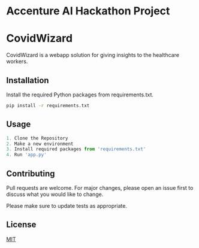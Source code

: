 # Accenture AI Hackathon Project
# CovidWizard

CovidWizard is a webapp solution for giving insights to the healthcare workers.

## Installation

Install the required Python packages from requirements.txt.

```bash
pip install -r requirements.txt
```

## Usage

```python
1. Clone the Repository 
2. Make a new environment 
3. Install required packages from 'requirements.txt'
4. Run 'app.py'
```

## Contributing
Pull requests are welcome. For major changes, please open an issue first to discuss what you would like to change.

Please make sure to update tests as appropriate.

## License
[MIT](https://choosealicense.com/licenses/mit/)
